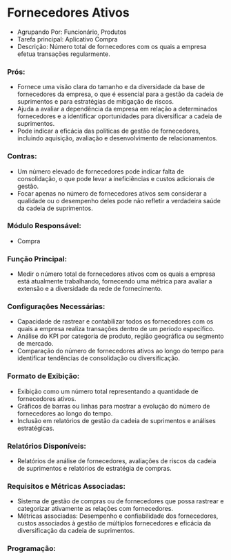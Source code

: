 # Fornecedores Ativos
- Agrupando Por: Funcionário, Produtos
- Tarefa principal: Aplicativo Compra
- Descrição: Número total de fornecedores com os quais a empresa efetua transações regularmente.
### Prós:
- Fornece uma visão clara do tamanho e da diversidade da base de fornecedores da empresa, o que é essencial para a gestão da cadeia de suprimentos e para estratégias de mitigação de riscos.
- Ajuda a avaliar a dependência da empresa em relação a determinados fornecedores e a identificar oportunidades para diversificar a cadeia de suprimentos.
- Pode indicar a eficácia das políticas de gestão de fornecedores, incluindo aquisição, avaliação e desenvolvimento de relacionamentos.
### Contras:
- Um número elevado de fornecedores pode indicar falta de consolidação, o que pode levar a ineficiências e custos adicionais de gestão.
- Focar apenas no número de fornecedores ativos sem considerar a qualidade ou o desempenho deles pode não refletir a verdadeira saúde da cadeia de suprimentos.
### Módulo Responsável:
- Compra
### Função Principal:
- Medir o número total de fornecedores ativos com os quais a empresa está atualmente trabalhando, fornecendo uma métrica para avaliar a extensão e a diversidade da rede de fornecimento.
### Configurações Necessárias:
- Capacidade de rastrear e contabilizar todos os fornecedores com os quais a empresa realiza transações dentro de um período específico.
- Análise do KPI por categoria de produto, região geográfica ou segmento de mercado.
- Comparação do número de fornecedores ativos ao longo do tempo para identificar tendências de consolidação ou diversificação.
### Formato de Exibição:
- Exibição como um número total representando a quantidade de fornecedores ativos.
- Gráficos de barras ou linhas para mostrar a evolução do número de fornecedores ao longo do tempo.
- Inclusão em relatórios de gestão da cadeia de suprimentos e análises estratégicas.
### Relatórios Disponíveis:
- Relatórios de análise de fornecedores, avaliações de riscos da cadeia de suprimentos e relatórios de estratégia de compras.
### Requisitos e Métricas Associadas:
- Sistema de gestão de compras ou de fornecedores que possa rastrear e categorizar ativamente as relações com fornecedores.
- Métricas associadas: Desempenho e confiabilidade dos fornecedores, custos associados à gestão de múltiplos fornecedores e eficácia da diversificação da cadeia de suprimentos.
### Programação: